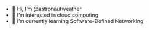 - 👋 Hi, I’m @astronautweather
- 👀 I’m interested in cloud computing
- 🌱 I’m currently learning Software-Defined Networking

<!---
astronautweather/astronautweather is a ✨ special ✨ repository because its `README.md` (this file) appears on your GitHub profile.
You can click the Preview link to take a look at your changes.
--->
